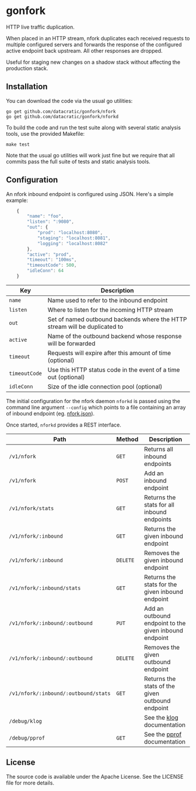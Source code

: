# gonfork #

HTTP live traffic duplication.

When placed in an HTTP stream, nfork duplicates each received requests to
multiple configured servers and forwards the response of the configured active
endpoint back upstream. All other responses are dropped.

Useful for staging new changes on a shadow stack without affecting the
production stack.

## Installation ##

You can download the code via the usual go utilities:

```
go get github.com/datacratic/gonfork/nfork
go get github.com/datacratic/gonfork/nforkd
```

To build the code and run the test suite along with several static analysis
tools, use the provided Makefile:

```
make test
```

Note that the usual go utilities will work just fine but we require that all
commits pass the full suite of tests and static analysis tools.


## Configuration ##

An nfork inbound endpoint is configured using JSON. Here's a simple example:

```javascript
    {
        "name": "foo",
        "listen": ":9080",
        "out": {
            "prod": "localhost:8080",
            "staging": "localhost:8081",
            "logging": "localhost:8082"
        },
        "active": "prod",
        "timeout": "100ms",
        "timeoutCode": 500,
        "idleConn": 64
    }

```

| Key | Description |
| --- | --- |
| `name` | Name used to refer to the inbound endpoint |
| `listen` | Where to listen for the incoming HTTP stream |
| `out` | Set of named outbound backends where the HTTP stream will be duplicated to |
| `active` | Name of the outbound backend whose response will be forwarded |
| `timeout` | Requests will expire after this amount of time (optional) |
| `timeoutCode` | Use this HTTP status code in the event of a time out (optional) |
| `idleConn` | Size of the idle connection pool (optional) |

The initial configuration for the nfork daemon `nforkd` is passed using the
command line argument `--config` which points to a file containing an array of
inbound endpoint (eg. [nfork.json](nfork.json)).

Once started, `nforkd` provides a REST interface.

| Path | Method | Description |
| --- | --- | --- |
| `/v1/nfork` | `GET` | Returns all inbound endpoints |
| `/v1/nfork` | `POST` | Add an inbound endpoint |
| `/v1/nfork/stats` | `GET` | Returns the stats for all inbound endpoints |
| `/v1/nfork/:inbound` | `GET` | Returns the given inbound endpoint |
| `/v1/nfork/:inbound` | `DELETE` | Removes the given inbound endpoint |
| `/v1/nfork/:inbound/stats` | `GET` | Returns the stats for the given inbound endpoint |
| `/v1/nfork/:inbound/:outbound` | `PUT` | Add an outbound endpoint to the given inbound endpoint |
| `/v1/nfork/:inbound/:outbound` | `DELETE` | Removes the given outbound endpoint |
| `/v1/nfork/:inbound/:outbound/stats` | `GET` | Returns the stats of the given outbound endpoint |
| `/debug/klog` |  | See the [klog](http://github.com/datacratic/goklog) documentation |
| `/debug/pprof` | `GET` | See the [pprof](https://godoc.org/net/http/pprof) documentation |

## License ##

The source code is available under the Apache License. See the LICENSE file for
more details.
